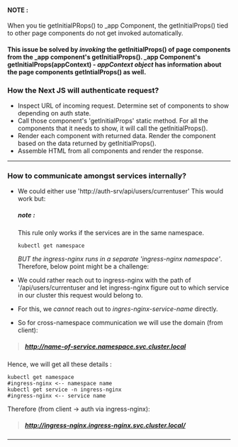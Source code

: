 #### NOTE : 
When you tie getInitialPRops() to _app Component, the getInitialProps() tied to 
other page components do not get invoked automatically.
#### This issue be solved by *invoking* the getInitialProps() of page components from the _app component's getInitialProps(). _app Component's getInitialProps(appContext) - *appContext object* has information about the page components getIntialProps() as well.

### How the Next JS will authenticate request?
* Inspect URL of incoming request. 
  Determine set of components to show depending on auth state.
* Call those component's 'getInitialProps' static method.
  For all the components that it needs to show, it will call the getInitialProps().
* Render each component with returned data.
  Render the component based on the data returned by getInitialProps().
* Assemble HTML from all components and render the response.
     
--- 

### How to communicate amongst services internally?
* We could either use 'http://auth-srv/api/users/currentuser'
  This would work but:
  ##### note : 
  This rule only works if the services are in the same namespace.
  ```
  kubectl get namespace
  ```
  *BUT the ingress-nginx runs in a separate 'ingress-nginx namespace'*. 
  Therefore, below point might be a challenge: 

* We could rather reach out to ingress-nginx with the path
  of '/api/users/currentuser and let ingress-nginx figure out 
  to which service in our cluster this request would belong to.
* For this, we *cannot* reach out to *ingres-nginx-service-name* directly.
* So for cross-namespace communication we will use the domain (from client):
> ##### http://name-of-service.namespace.svc.cluster.local 
Hence, we will get all these details : 
```
kubectl get namespace 
#ingress-nginx <-- namespace name
kubectl get service -n ingress-nginx
#ingress-nginx <-- service name
```
Therefore (from client -> auth via ingress-nginx): 
> ##### http://ingress-nginx.ingress-nginx.svc.cluster.local/<endpoint>

---
